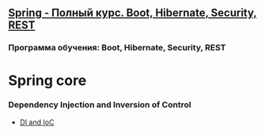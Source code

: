 ## [Spring - Полный курс. Boot, Hibernate, Security, REST](https://swiftbook.org/courses/438)

### Программа обучения: Boot, Hibernate, Security, REST

# Spring core

### Dependency Injection and Inversion of Control
- [DI and IoC](https://github.com/AlekseiAnikeev/spring_cource_dependency_injection)
